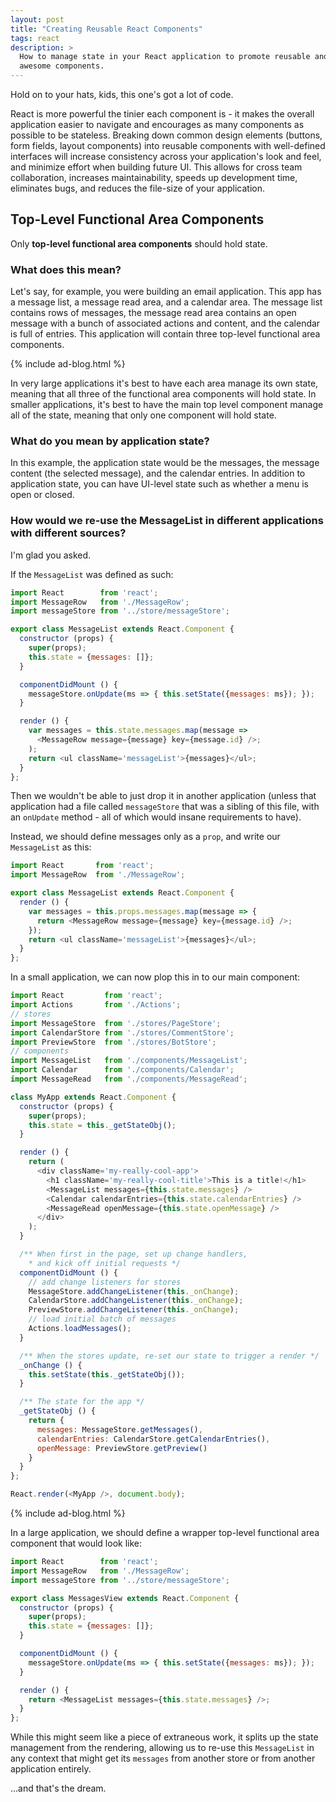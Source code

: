 ```yaml
---
layout: post
title: "Creating Reusable React Components"
tags: react
description: >
  How to manage state in your React application to promote reusable and more
  awesome components.
---
```


Hold on to your hats, kids, this one's got a lot of code.

React is more powerful the tinier each component is - it makes the overall
application easier to navigate and encourages as many components as possible to
be stateless. Breaking down common design elements (buttons, form fields, layout
components) into reusable components with well-defined interfaces will increase
consistency across your application's look and feel, and minimize effort when
building future UI. This allows for cross team collaboration, increases
maintainability, speeds up development time, eliminates bugs, and reduces the
file-size of your application.

## Top-Level Functional Area Components

Only **top-level functional area components** should hold state.

### What does this mean?

Let's say, for example, you were building an email application. This app has a
message list, a message read area, and a calendar area. The message list
contains rows of messages, the message read area contains an open message with a
bunch of associated actions and content, and the calendar is full of entries.
This application will contain three top-level functional area components.

{% include ad-blog.html %}

In very large applications it's best to have each area manage its own state,
meaning that all three of the functional area components will hold state. In
smaller applications, it's best to have the main top level component manage all
of the state, meaning that only one component will hold state.

### What do you mean by application state?

In this example, the application state would be the messages, the message
content (the selected message), and the calendar entries. In addition to
application state, you can have UI-level state such as whether a menu is open or
closed.

### How would we re-use the MessageList in different applications with different sources?

I'm glad you asked.

If the `MessageList` was defined as such:

~~~js
import React        from 'react';
import MessageRow   from './MessageRow';
import messageStore from '../store/messageStore';

export class MessageList extends React.Component {
  constructor (props) {
    super(props);
    this.state = {messages: []};
  }

  componentDidMount () {
    messageStore.onUpdate(ms => { this.setState({messages: ms}); });
  }

  render () {
    var messages = this.state.messages.map(message =>
      <MessageRow message={message} key={message.id} />;
    );
    return <ul className='messageList'>{messages}</ul>;
  }
};
~~~

Then we wouldn't be able to just drop it in another application (unless that
application had a file called `messageStore` that was a sibling of this file,
with an `onUpdate` method - all of which would insane requirements to have).

 Instead, we should define messages only as a `prop`, and write our
`MessageList` as this:

~~~js
import React       from 'react';
import MessageRow  from './MessageRow';

export class MessageList extends React.Component {
  render () {
    var messages = this.props.messages.map(message => {
      return <MessageRow message={message} key={message.id} />;
    });
    return <ul className='messageList'>{messages}</ul>;
  }
};
~~~

In a small application, we can now plop this in to our main component:

~~~js
import React         from 'react';
import Actions       from './Actions';
// stores
import MessageStore  from './stores/PageStore';
import CalendarStore from './stores/CommentStore';
import PreviewStore  from './stores/BotStore';
// components
import MessageList   from './components/MessageList';
import Calendar      from './components/Calendar';
import MessageRead   from './components/MessageRead';

class MyApp extends React.Component {
  constructor (props) {
    super(props);
    this.state = this._getStateObj();
  }

  render () {
    return (
      <div className='my-really-cool-app'>
        <h1 className='my-really-cool-title'>This is a title!</h1>
        <MessageList messages={this.state.messages} />
        <Calendar calendarEntries={this.state.calendarEntries} />
        <MessageRead openMessage={this.state.openMessage} />
      </div>
    );
  }

  /** When first in the page, set up change handlers,
    * and kick off initial requests */
  componentDidMount () {
    // add change listeners for stores
    MessageStore.addChangeListener(this._onChange);
    CalendarStore.addChangeListener(this._onChange);
    PreviewStore.addChangeListener(this._onChange);
    // load initial batch of messages
    Actions.loadMessages();
  }

  /** When the stores update, re-set our state to trigger a render */
  _onChange () {
    this.setState(this._getStateObj());
  }

  /** The state for the app */
  _getStateObj () {
    return {
      messages: MessageStore.getMessages(),
      calendarEntries: CalendarStore.getCalendarEntries(),
      openMessage: PreviewStore.getPreview()
    }
  }
};

React.render(<MyApp />, document.body);
~~~

{% include ad-blog.html %}

In a large application, we should define a wrapper top-level functional area
component that would look like:

~~~js
import React        from 'react';
import MessageRow   from './MessageRow';
import messageStore from '../store/messageStore';

export class MessagesView extends React.Component {
  constructor (props) {
    super(props);
    this.state = {messages: []};
  }

  componentDidMount () {
    messageStore.onUpdate(ms => { this.setState({messages: ms}); });
  }

  render () {
    return <MessageList messages={this.state.messages} />;
  }
};
~~~

 While this might seem like a piece of extraneous work, it splits up the state
management from the rendering, allowing us to re-use this `MessageList` in any
context that might get its `messages` from another store or from another
application entirely.

...and that's the dream.
